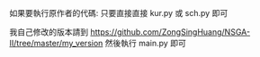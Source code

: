 如果要執行原作者的代碼: 
只要直接直接 kur.py 或 sch.py 即可

我自己修改的版本請到 https://github.com/ZongSingHuang/NSGA-II/tree/master/my_version
然後執行 main.py 即可
